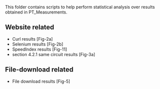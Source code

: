 This folder contains scripts to help perform statistical analysis over results obtained in PT_Measurements.

Website related
---------------
- Curl results [Fig-2a]  
- Selenium results [Fig-2b]  
- SpeedIndex results [Fig-11]  
- section 4.2.1 same circuit results [Fig-3a]

File-download related
---------------------
- File download results [Fig-5]   


